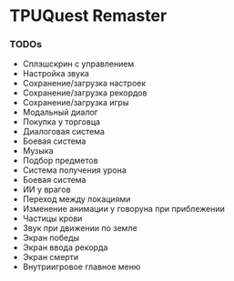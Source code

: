 # TPUQuest Remaster

### TODOs

- Сплэшскрин с управлением
- Настройка звука
- Сохранение/загрузка настроек
- Сохранение/загрузка рекордов
- Сохранение/загрузка игры
- Модальный диалог
- Покупка у торговца
- Диалоговая система
- Боевая система
- Музыка
- Подбор предметов
- Система получения урона
- Боевая система
- ИИ у врагов
- Переход между локациями
- Изменение анимации у говоруна при приблежении
- Частицы крови
- Звук при движении по земле
- Экран победы
- Экран ввода рекорда
- Экран смерти
- Внутриигровое главное меню